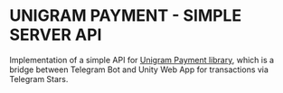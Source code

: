 # UNIGRAM PAYMENT - SIMPLE SERVER API

Implementation of a simple API for [Unigram Payment library](https://github.com/MrVeit/Veittech-UnigramPayment), which is a bridge between Telegram Bot and Unity Web App for transactions via Telegram Stars.
